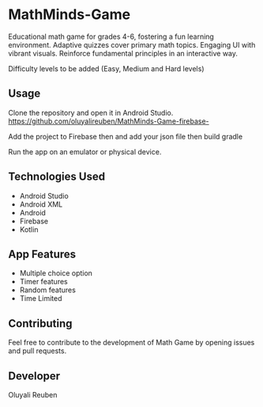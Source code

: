 # MathMinds-Game
Educational math game for grades 4-6, fostering a fun learning environment. Adaptive quizzes cover primary math topics. Engaging UI with vibrant visuals. Reinforce fundamental principles in an interactive way.

Difficulty levels to be added (Easy, Medium and Hard levels)


## Usage

Clone the repository and open it in Android Studio.  
https://github.com/oluyalireuben/MathMinds-Game-firebase-

Add the project to Firebase then and add your json file then build gradle

Run the app on an emulator or physical device.

## Technologies Used

- Android Studio
- Android XML
- Android 
- Firebase
- Kotlin

## App Features
- Multiple choice option
- Timer features
- Random features
- Time Limited 


## Contributing

Feel free to contribute to the development of Math Game by opening issues and pull requests.

## Developer

Oluyali Reuben





